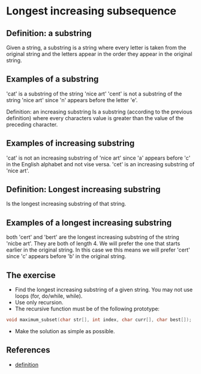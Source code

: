 # Longest increasing subsequence

## Definition: a substring
Given a string, a substring is a string where every letter is taken
from the original string and the letters appear in the order they appear
in the original string.

## Examples of a substring
'cat' is a substring of the string 'nice art'
'cent' is not a substring of the string 'nice art' since 'n' appears before the letter 'e'.

Definition: an increasing substring
Is a substring (according to the previous definition) where every characters value is greater
than the value of the preceding character.

## Examples of increasing substring
'cat' is not an increasing substring of 'nice art' since 'a' appears before 'c' in the English
alphabet and not vise versa.
'cet' is an increasing substring of 'nice art'.

## Definition: Longest increasing substring
Is the longest increasing substring of that string.

## Examples of a longest increasing substring
both 'cert' and 'bert' are the longest increasing substring of the string 'nicbe art'.
They are both of length 4. We will prefer the one that starts earlier in the original
string. In this case we this means we will prefer 'cert' since 'c' appears before 'b'
in the original string.

## The exercise

* Find the longest increasing substring of a given string. You may not use loops (for, do/while, while).
* Use only recursion.
* The recursive function must be of the following prototype:

```c
void maximum_subset(char str[], int index, char curr[], char best[]);
```

* Make the solution as simple as possible.

## References
* [definition](https://en.wikipedia.org/wiki/Longest_increasing_subsequence)
